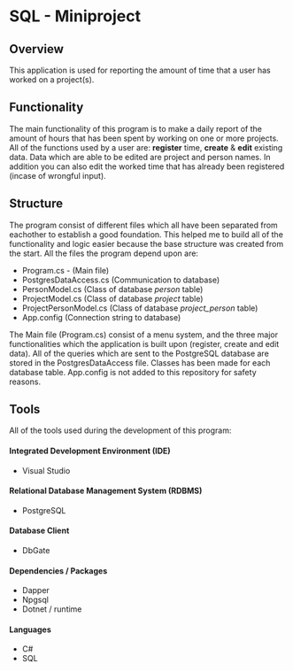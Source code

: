# SQL - Miniproject

## Overview

This application is used for reporting the amount of time that a user has worked on a project(s).

## Functionality

The main functionality of this program is to make a daily report of the amount of hours that has been spent by working on one or more projects.
All of the functions used by a user are: **register** time, **create** & **edit** existing data. Data which are able to be edited are project and person names. In addition you can also edit the worked time that has already been registered (incase of wrongful input).

## Structure

The program consist of different files which all have been separated from eachother to establish a good foundation. This helped me to build all of the functionality and logic easier because the base structure was created from the start.
All the files the program depend upon are:

- Program.cs - (Main file)
- PostgresDataAccess.cs (Communication to database)
- PersonModel.cs (Class of database _person_ table)
- ProjectModel.cs (Class of database _project_ table)
- ProjectPersonModel.cs (Class of database _project_person_ table)
- App.config (Connection string to database)

The Main file (Program.cs) consist of a menu system, and the three major functionalities which the application is built upon (register, create and edit data). All of the queries which are sent to the PostgreSQL database are stored in the PostgresDataAccess file. Classes has been made for each database table. App.config is not added to this repository for safety reasons.

## Tools

All of the tools used during the development of this program:

#### Integrated Development Environment (IDE)

- Visual Studio

#### Relational Database Management System (RDBMS)

- PostgreSQL

#### Database Client

- DbGate

#### Dependencies / Packages

- Dapper
- Npgsql
- Dotnet / runtime

#### Languages

- C#
- SQL
